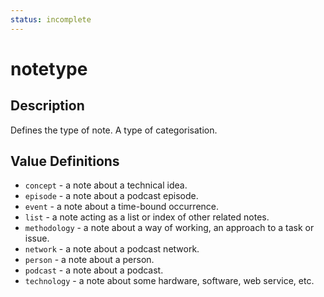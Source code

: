 ```yaml
---
status: incomplete
---
```

# notetype
## Description
Defines the type of note. A type of categorisation.

## Value Definitions
- `concept` - a note about a technical idea.
- `episode` - a note about a podcast episode.
- `event` - a note about a time-bound occurrence.
- `list` - a note acting as a list or index of other related notes.
- `methodology` - a note about a way of working, an approach to a task or issue.
- `network` - a note about a podcast network.
- `person` - a note about a person.
- `podcast` - a note about a podcast.
- `technology` - a note about some hardware, software, web service, etc.